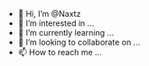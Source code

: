 - 👋 Hi, I’m @Naxtz
- 👀 I’m interested in ...
- 🌱 I’m currently learning ...
- 💞️ I’m looking to collaborate on ...
- 📫 How to reach me ...

<!---
Naxtz/Naxtz is a ✨ special ✨ repository because its `README.md` (this file) appears on your GitHub profile.
You can click the Preview link to take a look at your changes.
--->

